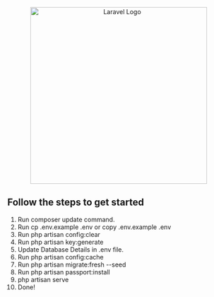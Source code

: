 <p align="center"><a href="https://laravel.com" target="_blank"><img src="https://raw.githubusercontent.com/laravel/art/master/logo-lockup/5%20SVG/2%20CMYK/1%20Full%20Color/laravel-logolockup-cmyk-red.svg" width="400" alt="Laravel Logo"></a></p>

## Follow the steps to get started
1) Run composer update command.
2) Run cp .env.example .env or copy .env.example .env
3) Run php artisan config:clear
4) Run php artisan key:generate
5) Update Database Details in .env file.
6) Run php artisan config:cache
7) Run php artisan migrate:fresh --seed
8) Run php artisan passport:install
9) php artisan serve
10) Done!
